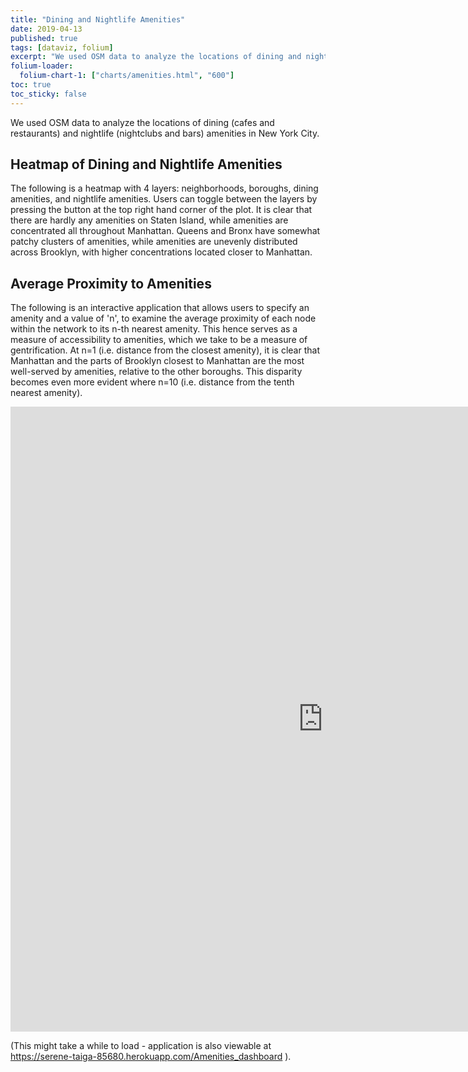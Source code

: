 ```yaml
---
title: "Dining and Nightlife Amenities"
date: 2019-04-13
published: true
tags: [dataviz, folium]
excerpt: "We used OSM data to analyze the locations of dining and nightlife amenities in New York City."
folium-loader:
  folium-chart-1: ["charts/amenities.html", "600"]
toc: true
toc_sticky: false
---
```


We used OSM data to analyze the locations of dining (cafes and restaurants) and nightlife (nightclubs and bars) amenities in New York City.

## Heatmap of Dining and Nightlife Amenities 

The following is a heatmap with 4 layers: neighborhoods, boroughs, dining amenities, and nightlife amenities. Users can toggle between the layers by pressing the button at the top right hand corner of the plot. It is clear that there are hardly any amenities on Staten Island, while amenities are concentrated all throughout Manhattan. Queens and Bronx have somewhat patchy clusters of amenities, while amenities are unevenly distributed across Brooklyn, with higher concentrations located closer to Manhattan. 

<div id="folium-chart-1"></div>

## Average Proximity to Amenities 

The following is an interactive application that allows users to specify an amenity and a value of 'n', to examine the average proximity of each node within the network to its n-th nearest amenity. This hence serves as a measure of accessibility to amenities, which we take to be a measure of gentrification. At n=1 (i.e. distance from the closest amenity), it is clear that Manhattan and the parts of Brooklyn closest to Manhattan are the most well-served by amenities, relative to the other boroughs. This disparity becomes even more evident where n=10 (i.e. distance from the tenth nearest amenity). 

<iframe src="https://serene-taiga-85680.herokuapp.com/Amenities_dashboard" height="1000" width="1000" frameBorder="0"></iframe>

(This might take a while to load - application is also viewable at https://serene-taiga-85680.herokuapp.com/Amenities_dashboard ).
